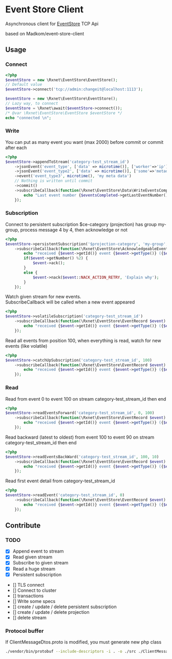 Event Store Client
==================

Asynchronous client for [EventStore](https://geteventstore.com/) TCP Api

based on Madkom/event-store-client


## Usage
### Connect
```php
<?php
$eventStore = new \Rxnet\EventStore\EventStore();
// Default value
$eventStore->connect('tcp://admin:changeit@localhost:1113');

$eventStore = new \Rxnet\EventStore\EventStore();
// Lazy way, to connect
$eventStore = \Rxnet\await($eventStore->connect());
/* @var \Rxnet\EventStore\EventStore $eventStore */
echo "connected \n";
```

### Write
You can put as many event you want (max 2000) before commit or commit after each

```php
<?php
$eventStore->appendToStream('category-test_stream_id')
    ->jsonEvent('event_type', ['data' => microtime()], ['worker'=>'ip'])
    ->jsonEvent('event_type2', ['data' => microtime()], ['some'=>'metadata'])
    ->event('event_type3', microtime(), 'my meta data')
    // Nothing is written until commit
    ->commit()
    ->subscribeCallback(function(\Rxnet\EventStore\Data\WriteEventsCompleted $eventsCompleted) {
        echo "Last event number {$eventsCompleted->getLastEventNumber()} on commit position {$eventsCompleted->getCommitPosition()} \n";
    });
```
### Subscription

Connect to persistent subscription $ce-category (projection) has group my-group, process message 4 by 4, then acknowledge or not
```php
<?php
$eventStore->persistentSubscription('$projection-category', 'my-group', 4)
    ->subscribeCallback(function(\Rxnet\EventStore\AcknowledgeableEventRecord $event) {
        echo "received {$event->getId()} event {$event->getType()} ({$event->getNumber()}) with id {$event->getId()} on {$event->getStreamId()} \n";
        if($event->getNumber() %2) {
            $event->ack();
        }
        else {
            $event->nack($event::NACK_ACTION_RETRY, 'Explain why');
        }
    });
```

Watch given stream for new events.  
SubscribeCallback will be called when a new event appeared

```php
<?php
$eventStore->volatileSubscription('category-test_stream_id')
    ->subscribeCallback(function(\Rxnet\EventStore\EventRecord $event) {
        echo "received {$event->getId()} event {$event->getType()} ({$event->getNumber()}) with id {$event->getId()} on {$event->getStreamId()} \n";
    });
```

Read all events from position 100, when everything is read, watch for new events (like volatile)
```php
<?php
$eventStore->catchUpSubscription('category-test_stream_id', 100)
    ->subscribeCallback(function(\Rxnet\EventStore\EventRecord $event) {
        echo "received {$event->getId()} event {$event->getType()} ({$event->getNumber()}) with id {$event->getId()} on {$event->getStreamId()} \n";
    });
```

### Read

Read from event 0 to event 100 on stream category-test_stream_id then end
```php
<?php
$eventStore->readEventsForward('category-test_stream_id', 0, 100)
    ->subscribeCallback(function(\Rxnet\EventStore\EventRecord $event) {
        echo "received {$event->getId()} event {$event->getType()} ({$event->getNumber()}) with id {$event->getId()} on {$event->getStreamId()} \n";
    });
```

Read backward (latest to oldest) from event 100 to event 90 on stream category-test_stream_id then end
```php
<?php
$eventStore->readEventsBackWard('category-test_stream_id', 100, 10)
    ->subscribeCallback(function(\Rxnet\EventStore\EventRecord $event) {
        echo "received {$event->getId()} event {$event->getType()} ({$event->getNumber()}) with id {$event->getId()} on {$event->getStreamId()} \n";
    });
```

Read first event detail from category-test_stream_id
```php
<?php
$eventStore->readEvent('category-test_stream_id', 0)
    ->subscribeCallback(function(\Rxnet\EventStore\EventRecord $event) {
        echo "received {$event->getId()} event {$event->getType()} ({$event->getNumber()}) with id {$event->getId()} on {$event->getStreamId()} \n";
    });
```


## Contribute
### TODO

 - [x] Append event to stream
 - [x] Read given stream
 - [x] Subscribe to given stream
 - [x] Read a huge stream 
 - [x] Persistent subscription
 - [] TLS connect
 - [] Connect to cluster
 - [] transactions
 - [] Write some specs
 - [] create / update / delete persistent subscription
 - [] create / update / delete projection
 - [] delete stream

### Protocol buffer
If ClientMessageDtos.proto is modified, you must generate new php class
```bash
./vendor/bin/protobuf --include-descriptors -i . -o ./src ./ClientMessageDtos.proto
```
